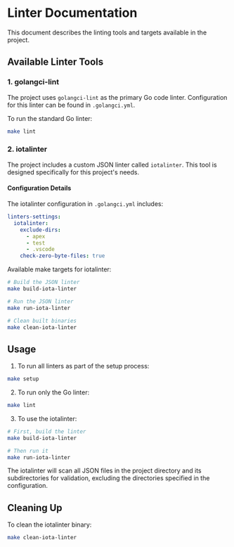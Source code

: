 # Linter Documentation

This document describes the linting tools and targets available in the project.

## Available Linter Tools

### 1. golangci-lint
The project uses `golangci-lint` as the primary Go code linter. Configuration for this linter can be found in `.golangci.yml`.

To run the standard Go linter:
```bash
make lint
```

### 2. iotalinter
The project includes a custom JSON linter called `iotalinter`. This tool is designed specifically for this project's needs.

#### Configuration Details
The iotalinter configuration in `.golangci.yml` includes:
```yaml
linters-settings:
  iotalinter:
    exclude-dirs:
      - apex
      - test
      - .vscode
    check-zero-byte-files: true
```
Available make targets for iotalinter:

```bash
# Build the JSON linter
make build-iota-linter

# Run the JSON linter
make run-iota-linter

# Clean built binaries
make clean-iota-linter
```

## Usage

1. To run all linters as part of the setup process:
```bash
make setup
```

2. To run only the Go linter:
```bash
make lint
```

3. To use the iotalinter:
```bash
# First, build the linter
make build-iota-linter

# Then run it
make run-iota-linter
```

The iotalinter will scan all JSON files in the project directory and its subdirectories for validation, excluding the directories specified in the configuration.

## Cleaning Up

To clean the iotalinter binary:
```bash
make clean-iota-linter
``` 